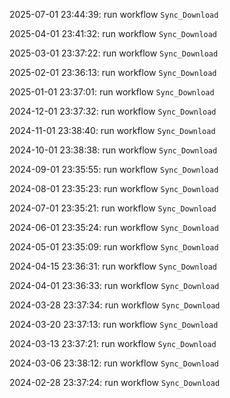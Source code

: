 2025-07-01 23:44:39: run workflow `Sync_Download` 

2025-04-01 23:41:32: run workflow `Sync_Download` 

2025-03-01 23:37:22: run workflow `Sync_Download` 

2025-02-01 23:36:13: run workflow `Sync_Download` 

2025-01-01 23:37:01: run workflow `Sync_Download` 

2024-12-01 23:37:32: run workflow `Sync_Download` 

2024-11-01 23:38:40: run workflow `Sync_Download` 

2024-10-01 23:38:38: run workflow `Sync_Download` 

2024-09-01 23:35:55: run workflow `Sync_Download` 

2024-08-01 23:35:23: run workflow `Sync_Download` 

2024-07-01 23:35:21: run workflow `Sync_Download` 

2024-06-01 23:35:24: run workflow `Sync_Download` 

2024-05-01 23:35:09: run workflow `Sync_Download` 

2024-04-15 23:36:31: run workflow `Sync_Download` 

2024-04-01 23:36:33: run workflow `Sync_Download` 

2024-03-28 23:37:34: run workflow `Sync_Download` 

2024-03-20 23:37:13: run workflow `Sync_Download` 

2024-03-13 23:37:21: run workflow `Sync_Download` 

2024-03-06 23:38:12: run workflow `Sync_Download` 

2024-02-28 23:37:24: run workflow `Sync_Download` 


